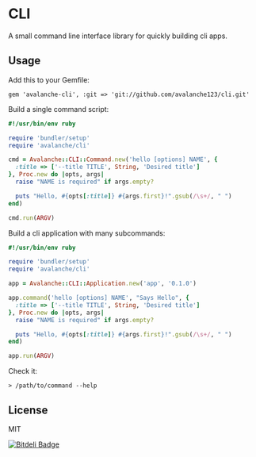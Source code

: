 # CLI

A small command line interface library for quickly building cli apps.

## Usage

Add this to your Gemfile:

    gem 'avalanche-cli', :git => 'git://github.com/avalanche123/cli.git'

Build a single command script:


```ruby
#!/usr/bin/env ruby

require 'bundler/setup'
require 'avalanche/cli'

cmd = Avalanche::CLI::Command.new('hello [options] NAME', {
  :title => ['--title TITLE', String, 'Desired title']
}, Proc.new do |opts, args|
  raise "NAME is required" if args.empty?

  puts "Hello, #{opts[:title]} #{args.first}!".gsub(/\s+/, " ")
end)

cmd.run(ARGV)
```

Build a cli application with many subcommands:

```ruby
#!/usr/bin/env ruby

require 'bundler/setup'
require 'avalanche/cli'

app = Avalanche::CLI::Application.new('app', '0.1.0')

app.command('hello [options] NAME', "Says Hello", {
  :title => ['--title TITLE', String, 'Desired title']
}, Proc.new do |opts, args|
  raise "NAME is required" if args.empty?

  puts "Hello, #{opts[:title]} #{args.first}!".gsub(/\s+/, " ")
end)

app.run(ARGV)
```

Check it:

```shell
> /path/to/command --help
```

## License

MIT


[![Bitdeli Badge](https://d2weczhvl823v0.cloudfront.net/avalanche123/cli/trend.png)](https://bitdeli.com/free "Bitdeli Badge")

